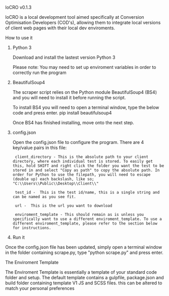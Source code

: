 loCRO v0.1.3

loCRO is a local development tool aimed specifically at Conversion Optimisation Developers (COD's), allowing them to integrate local versions of client web pages with their local dev enviroments.


How to use it

1. Python 3

	Download and install the lastest version Python 3

	Please note: You may need to set up enviroment variables in order to correctly run the program

2. BeautifulSoup4

	The scraper script relies on the Python module BeautifulSoup4 (BS4) and you will need to install it before running the script.

	To install BS4 you will need to open a terminal window, type the below code and press enter.
		pip install beautifulsoup4
	
	Once BS4 has finished installing, move onto the next step.
	
3. config.json

	Open the config.json file to configure the program.
	There are 4 key/value pairs in this file:
		
		client_directory - This is the absolute path to your client directory, where each individual test is stored. To easily get this, hold SHIFT and right click the folder you want the test to be stored in and select "Copy as path" to copy the absolute path. In order for Python to use the filepath, you will need to escape (double up) each backslash, like so; "C:\\Users\\Public\\Desktop\\Client\\"
		
		test_id -  This is the test id/name, this is a single string and can be named as you see fit.

		url -  This is the url you want to download

		enviroment_template - This should remain as is unless you specifically want to use a different enviroment_template. To use a different enviroment_template, please refer to the section below for instructions.

4. Run it

Once the config.json file has been updated, simply open a terminal window in the folder containing scrape.py, type "python scrape.py" and press enter.


The Enviroment Template
	
The Enviroment Template is essentially a template of your standard code folder and setup. The default template contains a gulpfile, package.json and build folder containing template V1 JS and SCSS files. this can be altered to match your personal preferences
